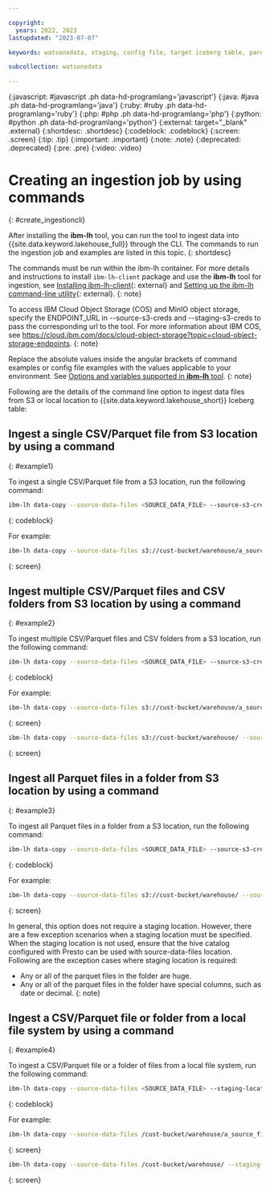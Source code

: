 ```yaml
---

copyright:
  years: 2022, 2023
lastupdated: "2023-07-07"

keywords: watsonxdata, staging, config file, target iceberg table, parquet, csv, command line, cli

subcollection: watsonxdata

---
```


{:javascript: #javascript .ph data-hd-programlang='javascript'}
{:java: #java .ph data-hd-programlang='java'}
{:ruby: #ruby .ph data-hd-programlang='ruby'}
{:php: #php .ph data-hd-programlang='php'}
{:python: #python .ph data-hd-programlang='python'}
{:external: target="_blank" .external}
{:shortdesc: .shortdesc}
{:codeblock: .codeblock}
{:screen: .screen}
{:tip: .tip}
{:important: .important}
{:note: .note}
{:deprecated: .deprecated}
{:pre: .pre}
{:video: .video}

# Creating an ingestion job by using commands
{: #create_ingestioncli}

After installing the **ibm-lh** tool, you can run the tool to ingest data into {{site.data.keyword.lakehouse_full}} through the CLI. The commands to run the ingestion job and examples are listed in this topic.
{: shortdesc}

The commands must be run within the ibm-lh container. For more details and instructions to install `ibm-lh-client` package and use the **ibm-lh** tool for ingestion, see [Installing ibm-lh-client](https://www.ibm.com/docs/en/watsonxdata/1.0.x?topic=package-installing-lh-client){: external} and [Setting up the ibm-lh command-line utility](https://www.ibm.com/docs/en/watsonxdata/1.0.x?topic=package-setting-up-lh-cli-utility){: external}.
{: note}

To access IBM Cloud Object Storage (COS) and MinIO object storage, specify the ENDPOINT_URL in --source-s3-creds and --staging-s3-creds to pass the corresponding url to the tool. For more information about IBM COS, see https://cloud.ibm.com/docs/cloud-object-storage?topic=cloud-object-storage-endpoints.
{: note}

Replace the absolute values inside the angular brackets of command examples or config file examples with the values applicable to your environment. See [Options and variables supported in **ibm-lh** tool](watsonxdata?topic=watsonxdata-cli_commands).
{: note}

Following are the details of the command line option to ingest data files from S3 or local location to {{site.data.keyword.lakehouse_short}} Iceberg table:

## Ingest a single CSV/Parquet file from S3 location by using a command
{: #example1}

To ingest a single CSV/Parquet file from a S3 location, run the following command:

```bash
ibm-lh data-copy --source-data-files <SOURCE_DATA_FILE> --source-s3-creds "AWS_SECRET_ACCESS_KEY=<YOUR_SECRET_ASSESS_KEY>,AWS_ACCESS_KEY_ID=<YOUR_ACCESS_KEY_ID>,AWS_REGION=<YOUR_REGION>, BUCKET_NAME=<YOUR_BUCKET>, ENDPOINT_URL=<YOUR_ENDPOINT_URL>" --staging-location <STAGING_LOCATION> --staging-s3-creds "AWS_SECRET_ACCESS_KEY=<YOUR_TARGET_SECRET_ASSESS_KEY>,AWS_ACCESS_KEY_ID=<YOUR_TARGET_ACCESS_KEY_ID>,AWS_REGION=<YOUR_TARGET_REGION>, BUCKET_NAME=<YOUR_TARGET_BUCKET>, ENDPOINT_URL=<YOUR_TARGET_ENDPOINT_URL>” --target-tables <TARGET_TABLES> --ingestion-engine-endpoint <INGESTION_ENGINE_ENDPOINT> --dbuser <DBUSER> --dbpassword <DBPASSWORD> --create-if-not-exist
```
{: codeblock}

For example:
```bash
ibm-lh data-copy --source-data-files s3://cust-bucket/warehouse/a_source_file.parquet --source-s3-creds "AWS_ACCESS_KEY_ID=xxxxxx,AWS_SECRET_ACCESS_KEY=yyyyyy,AWS_REGION=us-east-1,BUCKET_NAME=cust-bucket" --staging-location s3://cust-bucket/warehouse/staging/ --staging-s3-creds "AWS_ACCESS_KEY_ID=zzzzzz,AWS_SECRET_ACCESS_KEY=vvvvvvv,AWS_REGION=us-east-1,BUCKET_NAME=cust-bucket" --target-tables iceberg_target_catalog.ice_schema.cust_tab1 --ingestion-engine-endpoint "hostname=localhost,port=8080" --create-if-not-exist
```
{: screen}

## Ingest multiple CSV/Parquet files and CSV folders from S3 location by using a command
{: #example2}

To ingest multiple CSV/Parquet files and CSV folders from a S3 location, run the following command:

```bash
ibm-lh data-copy --source-data-files <SOURCE_DATA_FILE> --source-s3-creds "AWS_SECRET_ACCESS_KEY=<YOUR_SECRET_ASSESS_KEY>, AWS_ACCESS_KEY_ID=<YOUR_ACCESS_KEY_ID>,AWS_REGION=<YOUR_REGION>, BUCKET_NAME=<YOUR_BUCKET>, ENDPOINT_URL=<YOUR_ENDPOINT_URL>" --staging-location <STAGING_LOCATION> --staging-s3-creds "AWS_SECRET_ACCESS_KEY=<YOUR_TARGET_SECRET_ASSESS_KEY>,AWS_ACCESS_KEY_ID=<YOUR_TARGET_ACCESS_KEY_ID>,AWS_REGION=<YOUR_TARGET_REGION>, BUCKET_NAME=<YOUR_TARGET_BUCKET>, ENDPOINT_URL=<YOUR_TARGET_ENDPOINT_URL>” --target-tables <TARGET_TABLES> --ingestion-engine-endpoint <INGESTION_ENGINE_ENDPOINT> --dbuser <DBUSER> --dbpassword <DBPASSWORD> --create-if-not-exist
```
{: codeblock}

For example:
```bash
ibm-lh data-copy --source-data-files s3://cust-bucket/warehouse/a_source_file1.csv, s3://cust-bucket/warehouse/a_source_file2.csv --source-s3-creds "AWS_ACCESS_KEY_ID=xxxxxx,AWS_SECRET_ACCESS_KEY=yyyyyy,AWS_REGION=us-east-1,BUCKET_NAME=cust-bucket" --staging-location s3://cust-bucket/warehouse/staging/ --staging-s3-creds "AWS_ACCESS_KEY_ID=zzzzzz,AWS_SECRET_ACCESS_KEY=vvvvvvv,AWS_REGION=us-east-1,BUCKET_NAME=cust-bucket" --target-tables iceberg_target_catalog.ice_schema.cust_tab1 --ingestion-engine-endpoint "hostname=localhost,port=8080" --create-if-not-exist
```
{: screen}

```bash
ibm-lh data-copy --source-data-files s3://cust-bucket/warehouse/ --source-s3-creds "AWS_ACCESS_KEY_ID=xxxxxx,AWS_SECRET_ACCESS_KEY=yyyyyy,AWS_REGION=us-east-1,BUCKET_NAME=cust-bucket" --staging-location s3://cust-bucket/warehouse/staging/ --staging-s3-creds "AWS_ACCESS_KEY_ID=zzzzzz,AWS_SECRET_ACCESS_KEY=vvvvvvv,AWS_REGION=us-east-1,BUCKET_NAME=cust-bucket" --target-tables iceberg_target_catalog.ice_schema.cust_tab1 --ingestion-engine-endpoint "hostname=localhost,port=8080" --create-if-not-exist
```
{: screen}

## Ingest all Parquet files in a folder from S3 location by using a command
{: #example3}

To ingest all Parquet files in a folder from a S3 location, run the following command:

```bash
ibm-lh data-copy --source-data-files <SOURCE_DATA_FILE> --source-s3-creds "AWS_SECRET_ACCESS_KEY=<YOUR_SECRET_ASSESS_KEY>,AWS_ACCESS_KEY_ID=<YOUR_ACCESS_KEY_ID>,AWS_REGION=<YOUR_REGION>, BUCKET_NAME=<YOUR_BUCKET, ENDPOINT_URL=<YOUR_ENDPOINT_URL>>" --target-tables <TARGET_TABLES> --ingestion-engine-endpoint <INGESTION_ENGINE_ENDPOINT> --dbuser <DBUSER> --dbpassword <DBPASSWORD> --create-if-not-exist
```
{: codeblock}

For example:
```bash
ibm-lh data-copy --source-data-files s3://cust-bucket/warehouse/ --source-s3-creds "AWS_ACCESS_KEY_ID=xxxxxx,AWS_SECRET_ACCESS_KEY=yyyyyy,AWS_REGION=us-east-1,BUCKET_NAME=cust-bucket" --target-tables iceberg_target_catalog.ice_schema.cust_tab1 --ingestion-engine-endpoint "hostname=localhost,port=8080" --create-if-not-exist
```
{: screen}

In general, this option does not require a staging location. However, there are a few exception scenarios when a staging location must be specified. When the staging location is not used, ensure that the hive catalog configured with Presto can be used with source-data-files location. Following are the exception cases where staging location is required:
- Any or all of the parquet files in the folder are huge.
- Any or all of the parquet files in the folder have special columns, such as date or decimal.
{: note}

## Ingest a  CSV/Parquet file or folder from a local file system by using a command
{: #example4}

To ingest a CSV/Parquet file or a folder of files from a local file system, run the following command:

```bash
ibm-lh data-copy --source-data-files <SOURCE_DATA_FILE> --staging-location <STAGING_LOCATION> --staging-s3-creds "AWS_SECRET_ACCESS_KEY=<YOUR_TARGET_SECRET_ASSESS_KEY>,AWS_ACCESS_KEY_ID=<YOUR_TARGET_ACCESS_KEY_ID>,AWS_REGION=<YOUR_TARGET_REGION>, BUCKET_NAME=<YOUR_TARGET_BUCKET>, ENDPOINT_URL=<YOUR_TARGET_ENDPOINT_URL>” --target-tables <TARGET_TABLES> --ingestion-engine-endpoint <INGESTION_ENGINE_ENDPOINT> --dbuser <DBUSER> --dbpassword <DBPASSWORD> --create-if-not-exist
```
{: codeblock}

For example:
```bash
ibm-lh data-copy --source-data-files /cust-bucket/warehouse/a_source_file1.parquet --staging-location s3://cust-bucket/warehouse/staging/ --staging-s3-creds "AWS_ACCESS_KEY_ID=zzzzzz,AWS_SECRET_ACCESS_KEY=vvvvvvv,AWS_REGION=us-east-1,BUCKET_NAME=cust-bucket" --target-tables iceberg_target_catalog.ice_schema.cust_tab1 --ingestion-engine-endpoint "hostname=localhost,port=8080" --create-if-not-exist
```
{: screen}

```bash
ibm-lh data-copy --source-data-files /cust-bucket/warehouse/ --staging-location s3://cust-bucket/warehouse/staging/ --staging-s3-creds "AWS_ACCESS_KEY_ID=zzzzzz,AWS_SECRET_ACCESS_KEY=vvvvvvv,AWS_REGION=us-east-1,BUCKET_NAME=cust-bucket" --target-tables iceberg_target_catalog.ice_schema.cust_tab1 --ingestion-engine-endpoint "hostname=localhost,port=8080" --create-if-not-exist
```
{: screen}
